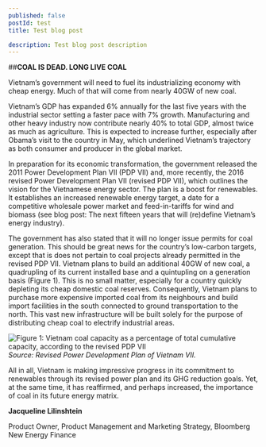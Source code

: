 ```yaml
---
published: false 
postId: test
title: Test blog post

description: Test blog post description
---
```

##<b>COAL IS DEAD. LONG LIVE COAL</b>

Vietnam’s government will need to fuel its industrializing economy with cheap energy. Much of that will come from nearly 40GW of new coal. 

Vietnam’s GDP has expanded 6% annually for the last five years with the industrial sector setting a faster pace with 7% growth. Manufacturing and other heavy industry now contribute nearly 40% to total GDP, almost twice as much as agriculture. This is expected to increase further, especially after Obama’s visit to the country in May, which underlined Vietnam’s trajectory as both consumer and producer in the global market. 

In preparation for its economic transformation, the government released the 2011 Power Development Plan VII (PDP VII) and, more recently, the 2016 revised Power Development Plan VII (revised PDP VII), which outlines the vision for the Vietnamese energy sector. The plan is a boost for renewables. It establishes an increased renewable energy target, a date for a competitive wholesale power market and feed-in-tariffs for wind and biomass (see blog post: The next fifteen years that will (re)define Vietnam’s energy industry). 

The government has also stated that it will no longer issue permits for coal generation. This should be great news for the country’s low-carbon targets, except that is does not pertain to coal projects already permitted in the revised PDP VII. Vietnam plans to build an additional 40GW of new coal, a quadrupling of its current installed base and a quintupling on a generation basis (Figure 1). This is no small matter, especially for a country quickly depleting its cheap domestic coal reserves. Consequently, Vietnam plans to purchase more expensive imported coal from its neighbours and build import facilities in the south connected to ground transportation to the north.  This vast new infrastructure will be built solely for the purpose of distributing cheap coal to electrify industrial areas. 

![Figure 1:	Vietnam coal capacity as a percentage of total cumulative capacity, according to the revised PDP VII](/assets/images/content/CS2016_blog_Vietnam2_fig1.png)
*Source: Revised Power Development Plan of Vietnam VII.*

All in all, Vietnam is making impressive progress in its commitment to renewables through its revised power plan and its GHG reduction goals. Yet, at the same time, it has reaffirmed, and perhaps increased, the importance of coal in its future energy matrix. 

**Jacqueline Lilinshtein**

Product Owner, Product Management and Marketing Strategy, Bloomberg New Energy Finance
